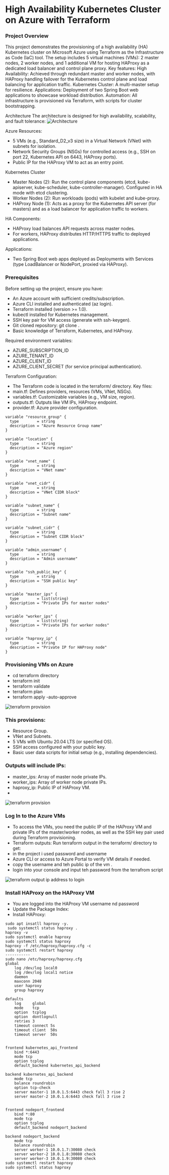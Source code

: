 # High Availability Kubernetes Cluster on Azure with Terraform
### Project Overview
This project demonstrates the provisioning of a high availability (HA) Kubernetes cluster on Microsoft Azure using Terraform as the Infrastructure as Code (IaC) tool. The setup includes 5 virtual machines (VMs): 2 master nodes, 2 worker nodes, and 1 additional VM for hosting HAProxy as a dedicated load balancer and control plane proxy.
Key features:
High Availability: Achieved through redundant master and worker nodes, with HAProxy handling failover for the Kubernetes control plane and load balancing for application traffic.
Kubernetes Cluster: A multi-master setup for resilience.
Applications: Deployment of two Spring Boot web applications to showcase workload distribution.
Automation: All infrastructure is provisioned via Terraform, with scripts for cluster bootstrapping.

Architecture
The architecture is designed for high availability, scalability, and fault tolerance:
![Architecture](https://github.com/rukevweubio/Kubernates-multicluster-setup-Haproxy-Azurecloud/blob/main/diagram-export-22-10-2025-20_28_38.png)

Azure Resources:
- 5 VMs (e.g., Standard_D2_v3 size) in a Virtual Network (VNet) with subnets for isolation.
- Network Security Groups (NSGs) for controlled access (e.g., SSH on port 22, Kubernetes API on 6443, HAProxy ports).
- Public IP for the HAProxy VM to act as an entry point.

Kubernetes Cluster 
- Master Nodes (2): Run the control plane components (etcd, kube-apiserver, kube-scheduler, kube-controller-manager). Configured in HA mode with etcd clustering.
- Worker Nodes (2): Run workloads (pods) with kubelet and kube-proxy.
- HAProxy Node (1): Acts as a proxy for the Kubernetes API server (for masters) and as a load balancer for application traffic to workers.


HA Components:
- HAProxy load balances API requests across master nodes.
- For workers, HAProxy distributes HTTP/HTTPS traffic to deployed applications.


Applications:
- Two Spring Boot web apps deployed as Deployments with Services (type LoadBalancer or NodePort, proxied via HAProxy).

### Prerequisites
Before setting up the project, ensure you have:

- An Azure account with sufficient credits/subscription.
- Azure CLI installed and authenticated (az login).
- Terraform installed (version >= 1.0).
- kubectl installed for Kubernetes management.
- SSH key pair for VM access (generate with ssh-keygen).
- Git cloned repository: git clone <repo-url>.
- Basic knowledge of Terraform, Kubernetes, and HAProxy.

Required environment variables:
- AZURE_SUBSCRIPTION_ID
- AZURE_TENANT_ID
- AZURE_CLIENT_ID
- AZURE_CLIENT_SECRET (for service principal authentication).

Terraform Configuration:
- The Terraform code is located in the terraform/ directory. Key files:
- main.tf: Defines providers, resources (VMs, VNet, NSGs).
- variables.tf: Customizable variables (e.g., VM size, region).
- outputs.tf: Outputs like VM IPs, HAProxy endpoint.
- provider.tf: Azure provider configuration.


```
variable "resource_group" {
  type        = string
  description = "Azure Resource Group name"
}

variable "location" {
  type        = string
  description = "Azure region"
}

variable "vnet_name" {
  type        = string
  description = "VNet name"
}

variable "vnet_cidr" {
  type        = string
  description = "VNet CIDR block"
}

variable "subnet_name" {
  type        = string
  description = "Subnet name"
}

variable "subnet_cidr" {
  type        = string
  description = "Subnet CIDR block"
}

variable "admin_username" {
  type        = string
  description = "Admin username"
}

variable "ssh_public_key" {
  type        = string
  description = "SSH public key"
}

variable "master_ips" {
  type        = list(string)
  description = "Private IPs for master nodes"
}

variable "worker_ips" {
  type        = list(string)
  description = "Private IPs for worker nodes"
}

variable "haproxy_ip" {
  type        = string
  description = "Private IP for HAProxy node"
}
```
### Provisioning VMs on Azure
- cd terraform  directory
- terraform init
- terraform validate
- terraform plan
- terraform apply -auto-approve
  
![terraform provision](https://github.com/rukevweubio/Kubernates-multicluster-setup-Haproxy-Azurecloud/blob/main/photo/Screenshot%20(2688).png)

### This provisions:
- Resource Group.
- VNet and Subnets.
- 5 VMs with Ubuntu 20.04 LTS (or specified OS).
- SSH access configured with your public key.
- Basic user data scripts for initial setup (e.g., installing dependencies).
### Outputs will include IPs:
- master_ips: Array of master node private IPs.
- worker_ips: Array of worker node private IPs.
- haproxy_ip: Public IP of HAProxy VM.
- 
![terraform provision](https://github.com/rukevweubio/Kubernates-multicluster-setup-Haproxy-Azurecloud/blob/main/photo/Screenshot%20(2692).png)


### Log In to the Azure VMs
- To access the VMs, you need the public IP of the HAProxy VM and private IPs of the master/worker nodes, as well as the SSH key pair used during Terraform provisioning.
- Terraform outputs: Run terraform output in the terraform/ directory to get:
-  in the project i used password and username 
- Azure CLI or access to Azure Portal to verify VM details if needed.
- copy the username and teh public ip of the vm .
- login  into your console  and input teh password  from the terrafrom script

![terraform output ip address to login](https://github.com/rukevweubio/Kubernates-multicluster-setup-Haproxy-Azurecloud/blob/main/photo/Screenshot%20(2702).png)


### Install HAProxy on the HAProxy VM
- You are logged into the HAProxy VM username  nd password 
- Update the Package Index:
- Install HAProxy:
```
sudo apt insatll haproxy -y.
 sudo systemctl status haproxy .
haproxy -v
sudo systemctl enable haproxy
sudo systemctl status haproxy
haproxy -f /etc/haproxy/haproxy.cfg -c
sudo systemctl restart haproxy
-----------
sudo nano /etc/haproxy/haproxy.cfg
global
    log /dev/log local0
    log /dev/log local1 notice
    daemon
    maxconn 2048
    user haproxy
    group haproxy

defaults
    log     global
    mode    tcp
    option  tcplog
    option  dontlognull
    retries 3
    timeout connect 5s
    timeout client  50s
    timeout server  50s


frontend kubernetes_api_frontend
    bind *:6443
    mode tcp
    option tcplog
    default_backend kubernetes_api_backend

backend kubernetes_api_backend
    mode tcp
    balance roundrobin
    option tcp-check
    server master-1 10.0.1.5:6443 check fall 3 rise 2
    server master-2 10.0.1.6:6443 check fall 3 rise 2


frontend nodeport_frontend
    bind *:80
    mode tcp
    option tcplog
    default_backend nodeport_backend

backend nodeport_backend
    mode tcp
    balance roundrobin
    server worker-1 10.0.1.7:30080 check
    server worker-2 10.0.1.8:30080 check
    server worker-3 10.0.1.9:30080 check
sudo systemctl restart haproxy
sudo systemctl status haproxy

```
